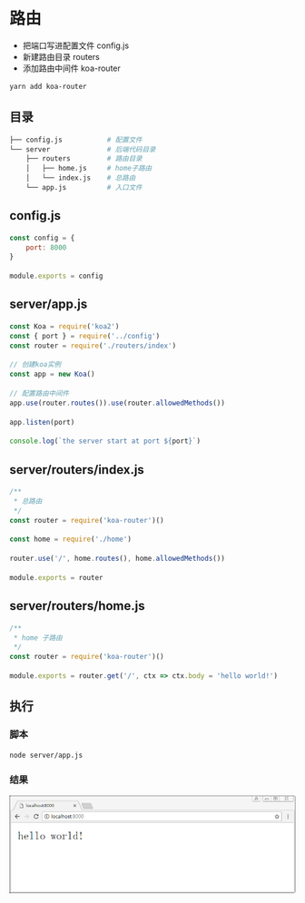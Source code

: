 # 路由

- 把端口写进配置文件 config.js
- 新建路由目录 routers
- 添加路由中间件 koa-router
```sh
yarn add koa-router
```

## 目录
```sh
├── config.js           # 配置文件
└── server              # 后端代码目录
    ├── routers         # 路由目录
    │   ├── home.js     # home子路由
    │   └── index.js    # 总路由
    └── app.js          # 入口文件
```

## config.js
``` js
const config = {
    port: 8000
}

module.exports = config
```

## server/app.js
``` js
const Koa = require('koa2')
const { port } = require('../config')
const router = require('./routers/index')

// 创建koa实例
const app = new Koa()

// 配置路由中间件
app.use(router.routes()).use(router.allowedMethods())

app.listen(port)

console.log(`the server start at port ${port}`)
```

## server/routers/index.js
``` js
/**
 * 总路由
 */
const router = require('koa-router')()

const home = require('./home')

router.use('/', home.routes(), home.allowedMethods())

module.exports = router
```

## server/routers/home.js
``` js
/**
 * home 子路由
 */
const router = require('koa-router')()

module.exports = router.get('/', ctx => ctx.body = 'hello world!')
```

## 执行

### 脚本
```sh
node server/app.js
```

### 结果
![result](../images/001.png)